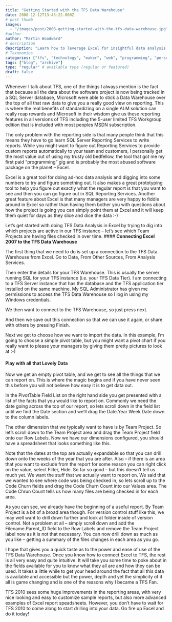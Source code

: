 ```yaml
---
title: "Getting Started with the TFS Data Warehouse"
date: 2008-12-12T13:43:22.000Z
# post thumb
images:
  - "/images/post/2008-getting-started-with-the-tfs-data-warehouse.jpg"
#author
author: "Martin Woodward"
# description
description: "Learn how to leverage Excel for insightful data analysis of your TFS projects by connecting to the TFS Data Warehouse."
# Taxonomies
categories: ["tfs", "technology", "maker", "web", "programming", "personal"]
tags: ["blog", "archive"]
type: "regular" # available type (regular or featured)
draft: false
---
```

Whenever I talk about TFS, one of the things I always mention is the fact that because all the data about the software project is now being tracked in a SQL Server database, Microsoft were able to stick a Data Warehouse over the top of all that raw data to give you a really good view on reporting.  This is where the real benefits of standardizing on a single ALM solution can really reap rewards and Microsoft in their wisdom give us these reporting features in all versions of TFS including the 5-user limited TFS Workgroup edition that is included with most peoples MSDN subscription.  

The only problem with the reporting side is that many people think that this means they have to go learn SQL Server Reporting Services to write reports.  While you might want to figure out Reporting Services to provide custom reports automatically to your team and customers, I personally get the most value out of using my trusty old bedfellow, the tool that got me my first paid “programming” gig and is probably the most abused software package on the planet – Excel.  

Excel is a great tool for doing ad-hoc data analysis and digging into some numbers to try and figure something out.  It also makes a great prototyping tool to help you figure out exactly what the regular report is that you want to see and then you can go figure out  in SQL Reporting Services.  Another great feature about Excel is that many managers are very happy to fiddle around in Excel so rather than having them bother you with questions about how the project is going you can simply point them at Excel and it will keep them quiet for days as they slice and dice the data :-)  

Let’s get started with doing TFS Data Analysis in Excel by trying to dig into which projects are active in our TFS instance – let’s see which Team Projects are having files checked in over time.  #### **Connecting Excel 2007 to the TFS Data Warehouse**  

The first thing that we need to do is set up a connection to the TFS Data Warehouse from Excel.  Go to Data, From Other Sources, From Analysis Services.  

[](http://www.woodwardweb.com/WindowsLiveWriter/GettingStartedwiththeTFSDataWarehouse_B368/image_2.png)   

Then enter the details for your TFS Warehouse.  This is usually the server running SQL for your TFS instance (i.e. your TFS Data Tier).  I am connecting to a TFS Server instance that has the database and the TFS application tier installed on the same machine.  My SQL Administrator has given me permissions to access the TFS Data Warehouse so I log in using my Windows credentials.  

We then want to connect to the TFS Warehouse, so just press next.  

And then we save out this connection so that we can use it again, or share with others by pressing Finish.  

Next we get to choose how we want to import the data.  In this example, I’m going to choose a simple pivot table, but you might want a pivot chart if you really want to please your managers by giving them pretty pictures to look at :-)  

   #### **Play with all that Lovely Data**  

Now we get an empty pivot table, and we get to see all the things that we can report on.  This is where the magic begins and if you have never seen this before you will not believe how easy it is to get data out.  

[](http://www.woodwardweb.com/WindowsLiveWriter/GettingStartedwiththeTFSDataWarehouse_B368/image_9.png)   

In the PivotTable Field List on the right hand side you get presented with a list of the facts that you would like to report on.  Commonly we need the date going across the top of our report, so lets scroll down in the field list until we find the Date section and we’ll drag the Date.Year Week Date down to the column labels.  

The other dimension that we typically want to have is by Team Project.  So let’s scroll down to the Team Project area and drag the Team Project field onto our Row Labels.  Now we have our dimensions configured, you should have a spreadsheet that looks something like this.  

Note that the dates at the top are actually expandable so that you can drill down onto the weeks of the year that you are after.  Also – if there is an area that you want to exclude from the report for some reason you can right click on the value, select Filter, Hide.  So far so good – but this doesn’t tell us much yet.  We want the stuff that we actually want to report on.  We said that we wanted to see where code was being checked in, so lets scroll up to the Code Churn fields and drag the Code Churn Count into our Values area.  The Code Chrun Count tells us how many files are being checked in for each area.  

As you can see, we already have the beginning of a useful report.  By Team Project is a bit of a broad area though.  For version control stuff like this, we may well want to drill down further and look at folder inside of version control.  Not a problem at all – simply scroll down and add the Filename.Parent_ID field to the Row Labels and remove the Team Project label now as it is not that necessary.  You can now drill down as much as you like – getting a summary of the files changes in each area as you go.  

[](http://www.woodwardweb.com/WindowsLiveWriter/GettingStartedwiththeTFSDataWarehouse_B368/image_14.png)   

I hope that gives you a quick taste as to the power and ease of use of the TFS Data Warehouse.  Once you know how to connect Excel to TFS, the rest is all very easy and quite intuitive.  It will take you some time to poke about in the fields available for you to know what they all are and how they can be used.  It takes a little while to get your head around the fact that all this data is available and accessible but the power, depth and yet the simplicity of it all is game changing and is one of the reasons why I became a TFS Fan.   

TFS 2010 sees some huge improvements in the reporting areas, with very nice looking and easy to customize sample reports, but also more advanced examples of Excel report speadsheets.  However, you don’t have to wait for TFS 2010 to come along to start drilling into your data.  Go fire up Excel and do it today!